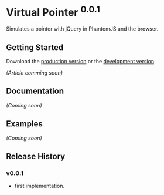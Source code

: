 # Virtual Pointer <sup>0.0.1</sup>

Simulates a pointer with jQuery in PhantomJS and the browser.

## Getting Started
Download the [production version][min] or the [development version][max].

[min]: https://raw.github.com/ngryman/jquery.finger/master/dist/jquery.finger.min.js
[max]: https://raw.github.com/ngryman/jquery.finger/master/dist/jquery.finger.js

_(Article comming soon)_

## Documentation
_(Coming soon)_

## Examples
_(Coming soon)_

## Release History

### v0.0.1
  - first implementation.
